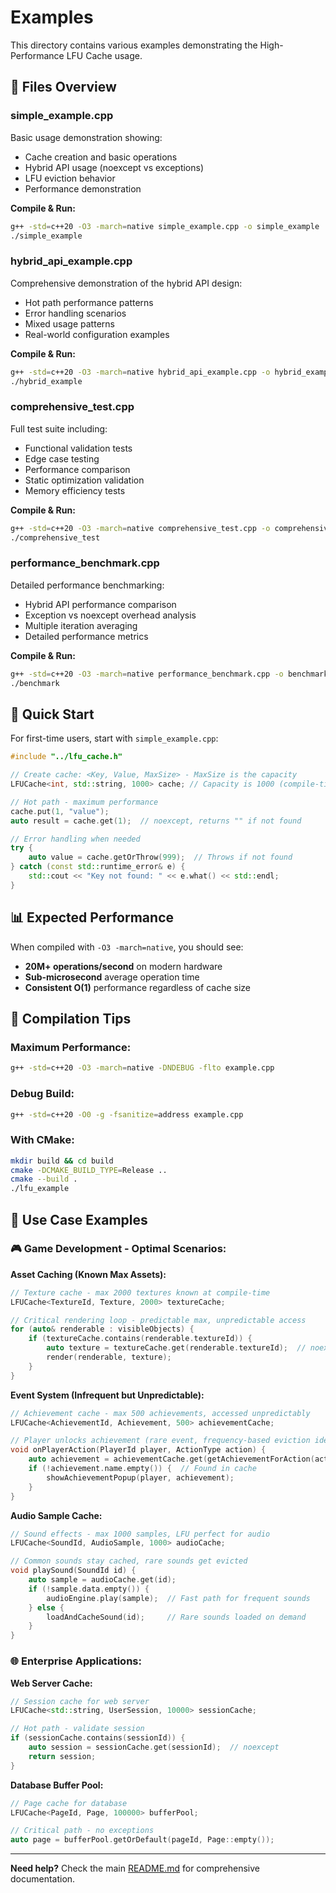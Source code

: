 # Examples

This directory contains various examples demonstrating the High-Performance LFU Cache usage.

## 📁 Files Overview

### **simple_example.cpp**
Basic usage demonstration showing:
- Cache creation and basic operations
- Hybrid API usage (noexcept vs exceptions)
- LFU eviction behavior
- Performance demonstration

**Compile & Run:**
```bash
g++ -std=c++20 -O3 -march=native simple_example.cpp -o simple_example
./simple_example
```

### **hybrid_api_example.cpp**
Comprehensive demonstration of the hybrid API design:
- Hot path performance patterns
- Error handling scenarios
- Mixed usage patterns
- Real-world configuration examples

**Compile & Run:**
```bash
g++ -std=c++20 -O3 -march=native hybrid_api_example.cpp -o hybrid_example
./hybrid_example
```

### **comprehensive_test.cpp**
Full test suite including:
- Functional validation tests
- Edge case testing
- Performance comparison
- Static optimization validation
- Memory efficiency tests

**Compile & Run:**
```bash
g++ -std=c++20 -O3 -march=native comprehensive_test.cpp -o comprehensive_test
./comprehensive_test
```

### **performance_benchmark.cpp**
Detailed performance benchmarking:
- Hybrid API performance comparison
- Exception vs noexcept overhead analysis
- Multiple iteration averaging
- Detailed performance metrics

**Compile & Run:**
```bash
g++ -std=c++20 -O3 -march=native performance_benchmark.cpp -o benchmark
./benchmark
```

## 🚀 Quick Start

For first-time users, start with `simple_example.cpp`:

```cpp
#include "../lfu_cache.h"

// Create cache: <Key, Value, MaxSize> - MaxSize is the capacity
LFUCache<int, std::string, 1000> cache; // Capacity is 1000 (compile-time)

// Hot path - maximum performance
cache.put(1, "value");
auto result = cache.get(1);  // noexcept, returns "" if not found

// Error handling when needed
try {
    auto value = cache.getOrThrow(999);  // Throws if not found
} catch (const std::runtime_error& e) {
    std::cout << "Key not found: " << e.what() << std::endl;
}
```

## 📊 Expected Performance

When compiled with `-O3 -march=native`, you should see:
- **20M+ operations/second** on modern hardware
- **Sub-microsecond** average operation time
- **Consistent O(1)** performance regardless of cache size

## 🔧 Compilation Tips

### **Maximum Performance:**
```bash
g++ -std=c++20 -O3 -march=native -DNDEBUG -flto example.cpp
```

### **Debug Build:**
```bash
g++ -std=c++20 -O0 -g -fsanitize=address example.cpp
```

### **With CMake:**
```bash
mkdir build && cd build
cmake -DCMAKE_BUILD_TYPE=Release ..
cmake --build .
./lfu_example
```

## 🎯 Use Case Examples

### **🎮 Game Development - Optimal Scenarios:**

**Asset Caching (Known Max Assets):**
```cpp
// Texture cache - max 2000 textures known at compile-time
LFUCache<TextureId, Texture, 2000> textureCache;

// Critical rendering loop - predictable max, unpredictable access
for (auto& renderable : visibleObjects) {
    if (textureCache.contains(renderable.textureId)) {
        auto texture = textureCache.get(renderable.textureId);  // noexcept
        render(renderable, texture);
    }
}
```

**Event System (Infrequent but Unpredictable):**
```cpp
// Achievement cache - max 500 achievements, accessed unpredictably
LFUCache<AchievementId, Achievement, 500> achievementCache;

// Player unlocks achievement (rare event, frequency-based eviction ideal)
void onPlayerAction(PlayerId player, ActionType action) {
    auto achievement = achievementCache.get(getAchievementForAction(action));
    if (!achievement.name.empty()) {  // Found in cache
        showAchievementPopup(player, achievement);
    }
}
```

**Audio Sample Cache:**
```cpp
// Sound effects - max 1000 samples, LFU perfect for audio
LFUCache<SoundId, AudioSample, 1000> audioCache;

// Common sounds stay cached, rare sounds get evicted
void playSound(SoundId id) {
    auto sample = audioCache.get(id);
    if (!sample.data.empty()) {
        audioEngine.play(sample);  // Fast path for frequent sounds
    } else {
        loadAndCacheSound(id);     // Rare sounds loaded on demand
    }
}
```

### **🌐 Enterprise Applications:**

**Web Server Cache:**
```cpp
// Session cache for web server
LFUCache<std::string, UserSession, 10000> sessionCache;

// Hot path - validate session
if (sessionCache.contains(sessionId)) {
    auto session = sessionCache.get(sessionId);  // noexcept
    return session;
}
```

**Database Buffer Pool:**
```cpp
// Page cache for database
LFUCache<PageId, Page, 100000> bufferPool;

// Critical path - no exceptions
auto page = bufferPool.getOrDefault(pageId, Page::empty());
```

---

**Need help?** Check the main [README.md](../README.md) for comprehensive documentation.